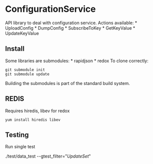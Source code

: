 ConfigurationService
=============

API library to deal with configuration service.
Actions available:
    * UploadConfig
    * DumpConfig
    * SubscribeToKey
    * GetKeyValue
    * UpdateKeyValue
    
Install
-----
Some libraries are submodules:
    * rapidjson
    * redox
To clone correctly:
```
git submodule init
git submodule update
```
Building the submodules is part of the standard build system.

REDIS
-----

Requires hiredis, libev for redox 
```
yum install hiredis libev
```

Testing
------

Run single test

./test/data_test --gtest_filter="*UpdateSet*"
